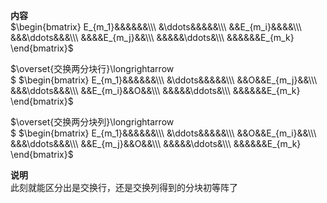 **内容**  
 $\begin{bmatrix}  
E_{m_1}&&&&&&\\\   
&\ddots&&&&&\\\   
&&E_{m_i}&&&&\\\   
&&&\ddots&&&\\\   
&&&&E_{m_j}&&\\\   
&&&&&\ddots&\\\   
&&&&&&E_{m_k}  
\end{bmatrix}$   
  
 $\overset{交换两分块行}\longrightarrow  
$  $\begin{bmatrix}  
E_{m_1}&&&&&&\\\   
&\ddots&&&&&\\\   
&&O&&E_{m_j}&&\\\   
&&&\ddots&&&\\\   
&&E_{m_i}&&O&&\\\   
&&&&&\ddots&\\\   
&&&&&&E_{m_k}  
\end{bmatrix}$   
  
 $\overset{交换两分块列}\longrightarrow  
$  $\begin{bmatrix}  
E_{m_1}&&&&&&\\\   
&\ddots&&&&&\\\   
&&O&&E_{m_i}&&\\\   
&&&\ddots&&&\\\   
&&E_{m_j}&&O&&\\\   
&&&&&\ddots&\\\   
&&&&&&E_{m_k}  
\end{bmatrix}$   
  
**说明**  
此刻就能区分出是交换行，还是交换列得到的分块初等阵了  
